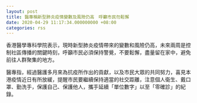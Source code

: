 ```yaml
---
layout: post
title: 醫專稱新型肺炎疫情變數及風險仍高　呼籲市民勿鬆懈
date: 2020-04-29 11:17:34.000000000 +08:00
categories: rss
---
```


香港醫學專科學院表示，現時新型肺炎疫情帶來的變數和風險仍高，未來兩周是控制社區傳播的關鍵時刻，呼籲市民必須保持警覺，不要鬆懈，盡量留在家中，避免前往人群聚集的地方。

醫專指，經過醫護多月來為抗疫所作出的貢獻，以及市民大眾的共同努力，喜見本港疫情近日有所放緩，提醒市民要繼續保持適當的社交距離，注意個人衛生、戴口罩、勤洗手，保護自己、保護他人，攜手延續「單位數字」以至「零確診」的紀錄。
